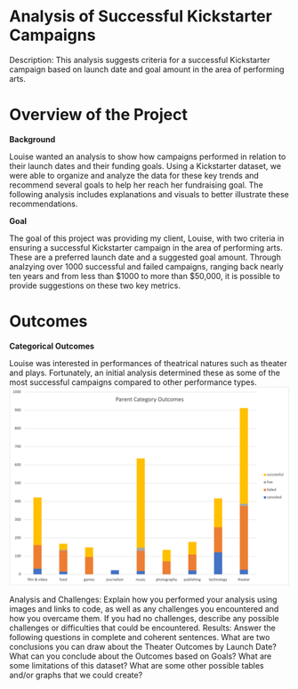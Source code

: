 # Analysis of Successful Kickstarter Campaigns
Description: This analysis suggests criteria for a successful Kickstarter campaign based on launch date and goal amount in the area of performing arts.

# Overview of the Project
**Background**

Louise wanted an analysis to show how campaigns performed in relation to their launch dates and their funding goals. Using a Kickstarter dataset, we were able to organize and analyze the data for these key trends and recommend several goals to help her reach her fundraising goal. The following analysis includes explanations and visuals to better illustrate these recommendations. 

**Goal**

The goal of this project was providing my client, Louise, with two criteria in ensuring a successful Kickstarter campaign in the area of performing arts. These are a preferred launch date and a suggested goal amount. Through analzying over 1000 successful and failed campaigns, ranging back nearly ten years and from less than $1000 to more than $50,000, it is possible to provide suggestions on these two key metrics. 

# Outcomes

**Categorical Outcomes**

Louise was interested in performances of theatrical natures such as theater and plays. Fortunately, an initial analysis determined these as some of the most successful campaigns compared to other performance types. 
![](images/LouiseParentOutcomes.png)

Analysis and Challenges: Explain how you performed your analysis using images and links to code, as well as any challenges you encountered and how you overcame them. If you had no challenges, describe any possible challenges or difficulties that could be encountered.
Results: Answer the following questions in complete and coherent sentences.
What are two conclusions you can draw about the Theater Outcomes by Launch Date?
What can you conclude about the Outcomes based on Goals?
What are some limitations of this dataset?
What are some other possible tables and/or graphs that we could create?
